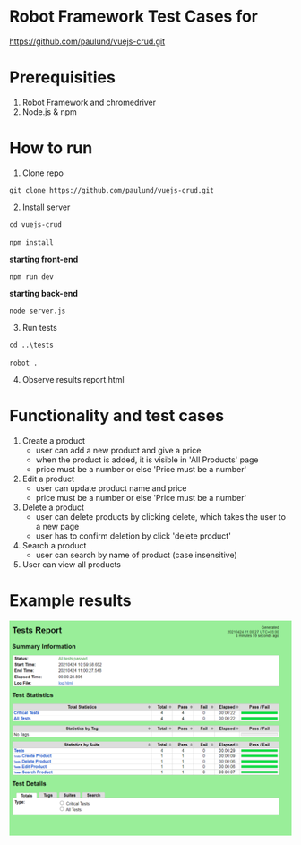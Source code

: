 # Robot Framework Test Cases for
https://github.com/paulund/vuejs-crud.git

# Prerequisities
1. Robot Framework and chromedriver
2. Node.js & npm

# How to run
1. Clone repo
```
git clone https://github.com/paulund/vuejs-crud.git
```

2. Install server
```
cd vuejs-crud

npm install
```
**starting front-end**
```
npm run dev
```
**starting back-end**
```
node server.js
```

3. Run tests
```
cd ..\tests

robot .
```

4. Observe results
report.html

# Functionality and test cases
1. Create a product
    - user can add a new product and give a price
    - when the product is added, it is visible in 'All Products' page
    - price must be a number or else 'Price must be a number'
2. Edit a product
    - user can update product name and price
    - price must be a number or else 'Price must be a number'
3. Delete a product
    - user can delete products by clicking delete, which takes the user to a new page
    - user has to confirm deletion by click 'delete product'
4. Search a product
    - user can search by name of product (case insensitive)
5. User can view all products


# Example results
![results](results.jpg)